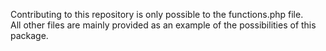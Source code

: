 Contributing to this repository is only possible to the functions.php file.<br>
All other files are mainly provided as an example of the possibilities of this package.<br>
<br>